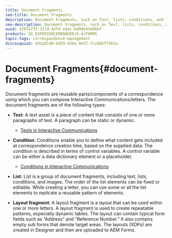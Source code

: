 ```yaml
---
title: Document Fragments
seo-title: Document Fragments
description: Document Fragments, such as Text, lists, conditions, and layout fragments, in Correspondence Management let you form the static, dynamic, and repeatable components of customer correspondence.
seo-description: Document Fragments, such as Text, lists, conditions, and layout fragments, in Correspondence Management let you form the static, dynamic, and repeatable components of customer correspondence.
uuid: e707a73f-317d-43fd-a3ac-bd9db43e0bbf
products: SG_EXPERIENCEMANAGER/6.4/FORMS
topic-tags: correspondence-management
discoiquuid: 4d1a81d0-6d59-43be-9e57-fcc68bff3b1a
---
```


# Document Fragments{#document-fragments}

Document fragments are reusable parts/components of a correspondence using which you can compose Interactive Communications/letters. The document fragments are of the following types:

* **Text**: A text asset is a piece of content that consists of one or more paragraphs of text. A paragraph can be static or dynamic.

    * [Texts in Interactive Communications](../../forms/using/texts-interactive-communications.md)

* **Condition**: Conditions enable you to define what content gets included at correspondence creation time, based on the supplied data. The condition is described in terms of control variables. A control variable can be either a data dictionary element or a placeholder.

    * [Conditions in Interactive Communications](../../forms/using/conditions-interactive-communications.md)

* **List:** List is a group of document fragments, including text, lists, conditions, and images. The order of the list elements can be fixed or editable. While creating a letter, you can use some or all the list elements to replicate a reusable pattern of elements.
* **Layout fragment**: A layout fragment is a layout that can be used within one or more letters. A layout fragment is used to create repeatable patterns, especially dynamic tables. The layout can contain typical form fields such as “Address” and "Reference Number." It also contains empty sub forms that denote target areas. The layouts (XDPs) are created in Designer and then are uploaded to AEM Forms.


